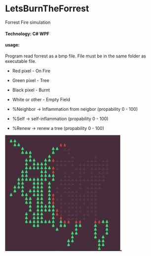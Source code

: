 # LetsBurnTheForrest

Forrest Fire simulation

#### Technology: C# WPF

#### usage:

Program read forrest as a bmp file. File must be in the same folder as executable file.
- Red pixel - On Fire
- Green pixel - Tree
- Black pixel - Burnt
- White or other - Empty Field

- %Neighbor -> Inflammation from neigbor (propability 0 - 100)
- %Self -> self-inflammation (propability 0 - 100)
- %Renew -> renew a tree (propability 0 - 100)

![example](example.png)